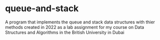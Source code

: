 # queue-and-stack
A program that implements the queue and stack data structures with thier methods created in 2022 as a lab assignment for my course on Data Structures and Algorithms in the British University in Dubai
